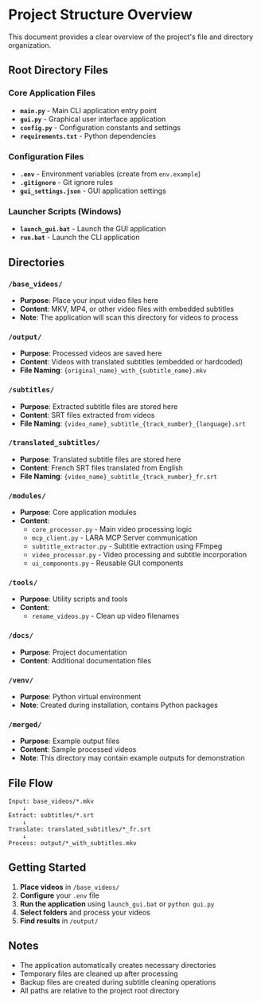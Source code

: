 # Project Structure Overview

This document provides a clear overview of the project's file and directory organization.

## Root Directory Files

### Core Application Files
- **`main.py`** - Main CLI application entry point
- **`gui.py`** - Graphical user interface application
- **`config.py`** - Configuration constants and settings
- **`requirements.txt`** - Python dependencies

### Configuration Files
- **`.env`** - Environment variables (create from `env.example`)
- **`.gitignore`** - Git ignore rules
- **`gui_settings.json`** - GUI application settings

### Launcher Scripts (Windows)
- **`launch_gui.bat`** - Launch the GUI application
- **`run.bat`** - Launch the CLI application

## Directories

### `/base_videos/`
- **Purpose**: Place your input video files here
- **Content**: MKV, MP4, or other video files with embedded subtitles
- **Note**: The application will scan this directory for videos to process

### `/output/`
- **Purpose**: Processed videos are saved here
- **Content**: Videos with translated subtitles (embedded or hardcoded)
- **File Naming**: `{original_name}_with_{subtitle_name}.mkv`

### `/subtitles/`
- **Purpose**: Extracted subtitle files are stored here
- **Content**: SRT files extracted from videos
- **File Naming**: `{video_name}_subtitle_{track_number}_{language}.srt`

### `/translated_subtitles/`
- **Purpose**: Translated subtitle files are stored here
- **Content**: French SRT files translated from English
- **File Naming**: `{video_name}_subtitle_{track_number}_fr.srt`

### `/modules/`
- **Purpose**: Core application modules
- **Content**:
  - `core_processor.py` - Main video processing logic
  - `mcp_client.py` - LARA MCP Server communication
  - `subtitle_extractor.py` - Subtitle extraction using FFmpeg
  - `video_processor.py` - Video processing and subtitle incorporation
  - `ui_components.py` - Reusable GUI components

### `/tools/`
- **Purpose**: Utility scripts and tools
- **Content**:
  - `rename_videos.py` - Clean up video filenames

### `/docs/`
- **Purpose**: Project documentation
- **Content**: Additional documentation files

### `/venv/`
- **Purpose**: Python virtual environment
- **Note**: Created during installation, contains Python packages

### `/merged/`
- **Purpose**: Example output files
- **Content**: Sample processed videos
- **Note**: This directory may contain example outputs for demonstration

## File Flow

```
Input: base_videos/*.mkv
    ↓
Extract: subtitles/*.srt
    ↓
Translate: translated_subtitles/*_fr.srt
    ↓
Process: output/*_with_subtitles.mkv
```

## Getting Started

1. **Place videos** in `/base_videos/`
2. **Configure** your `.env` file
3. **Run the application** using `launch_gui.bat` or `python gui.py`
4. **Select folders** and process your videos
5. **Find results** in `/output/`

## Notes

- The application automatically creates necessary directories
- Temporary files are cleaned up after processing
- Backup files are created during subtitle cleaning operations
- All paths are relative to the project root directory
